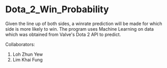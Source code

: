 # Dota_2_Win_Probability
Given the line up of both sides, a winrate prediction will be made for which side is more likely to win. 
The program uses Machine Learning on data which was obtained from Valve's Dota 2 API to predict.

Collaborators:
1. Loh Zhun Yew
2. Lim Khai Fung

